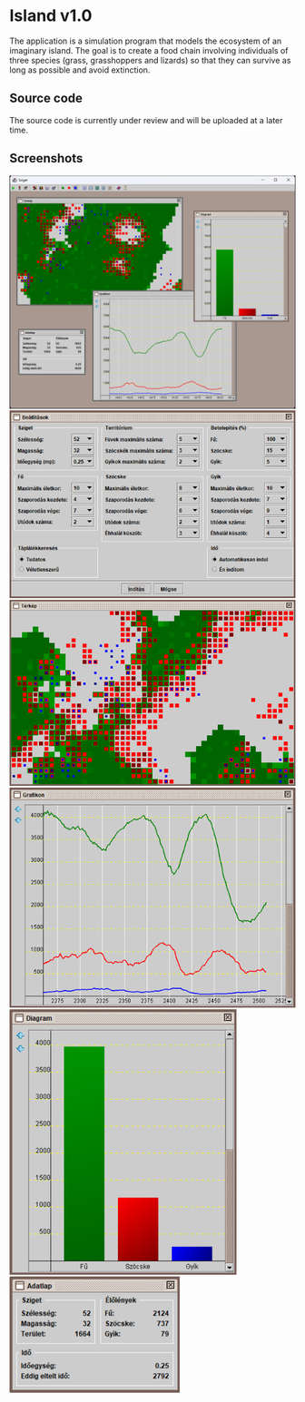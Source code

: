 # Island v1.0

The application is a simulation program that models the ecosystem of an imaginary island. The goal is to create a food chain involving individuals of three species (grass, grasshoppers and lizards) so that they can survive as long as possible and avoid extinction.

## Source code

The source code is currently under review and will be uploaded at a later time.

## Screenshots

<img src=docs/06.png alt="" width="800">
<br>
<img src=docs/04.png alt="" width="600">
<br>
<img src=docs/05.png alt="" width="600">
<br>
<img src=docs/02.png alt="" width="600">
<br>
<img src=docs/01.png alt="" width="400">
<br>
<img src=docs/03.png alt="" width="300">